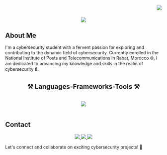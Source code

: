 <img align="right" src="https://visitor-badge.laobi.icu/badge?page_id=salesp07.salesp07" />

<h1 align="center">
    <img src="https://readme-typing-svg.herokuapp.com/?font=Righteous&size=35&center=true&vCenter=true&width=500&height=70&duration=4000&lines=Hi+There!+👋;+I'm+Abdelghafour+Bouhdyd!;" />
</h1>


## About Me

I'm a cybersecurity student with a fervent passion for exploring and contributing to the dynamic field of cybersecurity. Currently enrolled in the National Institute of Posts and Telecommunications in Rabat, Morocco 🌐, I am dedicated to advancing my knowledge and skills in the realm of cybersecurity 🔒.

<h2 align="center">⚒️ Languages-Frameworks-Tools ⚒️</h2>
 <br/>
<div align="center">
    <img src="	https://img.shields.io/badge/Windows_XP-003399?style=for-the-badge&logo=windows-xp&logoColor=white" />
    
</div>

<br/>



## Contact
<div align="center"> 
  <a href="mail:abouhdyd@gmail.com">
    <img src="https://img.shields.io/badge/Gmail-333333?style=for-the-badge&logo=gmail&logoColor=red" />
  </a>
  <a href="https://www.linkedin.com/in/abdelghafourbouhdyd/" target="_blank">
    <img src="https://img.shields.io/badge/LinkedIn-0077B5?style=for-the-badge&logo=linkedin&logoColor=white" target="_blank" />
  </a>
  <a href="https://abd3lgh4f0r.github.io/" target="_blank">
     <img src="https://www.flaticon.com/free-icon/blog_3959542?term=blog&page=1&position=6&origin=tag&related_id=3959542"/> 
  </a>
</div>


Let's connect and collaborate on exciting cybersecurity projects! 🚀
 
